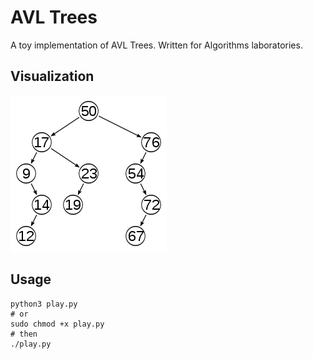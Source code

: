 # AVL Trees
A toy implementation of AVL Trees. 
Written for Algorithms laboratories.

Visualization
-----
<img src="https://raw.githubusercontent.com/777moneymaker/AVLTrees/master/img/avltree.png" />

Usage
-----
```
python3 play.py 
# or 	
sudo chmod +x play.py  
# then
./play.py  
```
